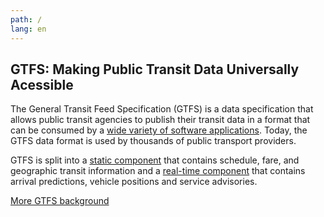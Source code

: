 ```yaml
---
path: /
lang: en
---
```


## GTFS: Making Public Transit Data Universally Acessible

The General Transit Feed Specification (GTFS) is a data specification that allows public transit agencies to publish their transit data in a format that can be consumed by a [wide variety of software applications](/applications). Today, the GTFS data format is used by thousands of public transport providers. 

GTFS is split into a [static component](/reference/static) that contains schedule, fare, and geographic transit information and a [real-time component](reference/realtime/v2) that contains arrival predictions, vehicle positions and service advisories. 


[More GTFS background](/gtfs-background)
